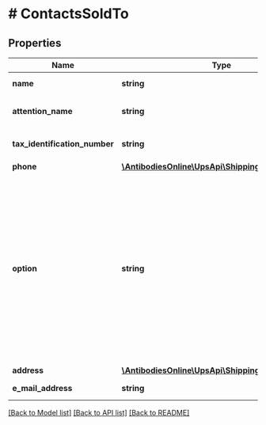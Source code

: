 # # ContactsSoldTo

## Properties

Name | Type | Description | Notes
------------ | ------------- | ------------- | -------------
**name** | **string** | Company Name. |
**attention_name** | **string** | Sold to contact name. |
**tax_identification_number** | **string** | SoldTo Tax Identification Number. | [optional]
**phone** | [**\AntibodiesOnline\UpsApi\Shipping\SoldToPhone**](SoldToPhone.md) |  | [optional]
**option** | **string** | The text associated with the code will be printed in the sold to section of the NAFTA CO form.  The values indicate the following: 01 - Unknown.  Applies to NAFTA CO form. Possible Values are 01 and 02. | [optional]
**address** | [**\AntibodiesOnline\UpsApi\Shipping\SoldToAddress**](SoldToAddress.md) |  |
**e_mail_address** | **string** | SoldTo email address. | [optional]

[[Back to Model list]](../../README.md#models) [[Back to API list]](../../README.md#endpoints) [[Back to README]](../../README.md)
